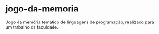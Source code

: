 # jogo-da-memoria
Jogo da memória temático de linguagens de programação, realizado para um trabalho da faculdade.
